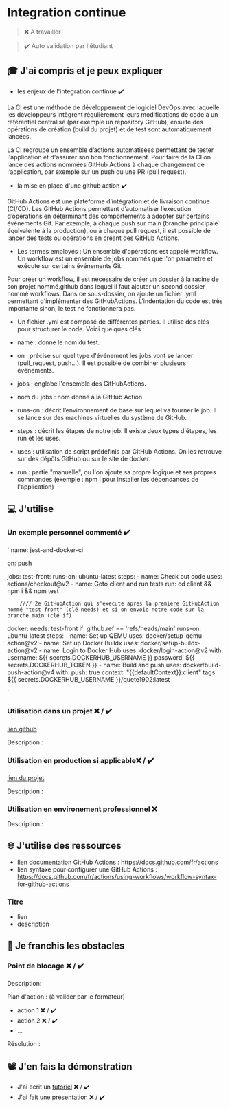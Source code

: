 # Integration continue

> ❌ A travailler

> ✔️ Auto validation par l'étudiant

## 🎓 J'ai compris et je peux expliquer

- les enjeux de l'integration continue ✔️

La CI est une méthode de développement de logiciel DevOps avec laquelle les développeurs intègrent régulièrement leurs modifications de code à un référentiel centralisé (par exemple un repository GitHub), ensuite des opérations de création (build du projet) et de test sont automatiquement lancées.

La CI regroupe un ensemble d’actions automatisées permettant de tester l'application et d'assurer son bon fonctionnement. Pour faire de la CI on lance des actions nommées GitHub Actions à chaque changement de l’application, par exemple sur un push ou une PR (pull request).

- la mise en place d'une github action ✔️

GitHub Actions est une plateforme d’intégration et de livraison continue (CI/CD). Les GitHub Actions permettent d’automatiser l’exécution d’opérations en déterminant des comportements a adopter sur certains événements Git. Par exemple, à chaque push sur main (branche principale équivalente à la production), ou à chaque pull request, il est possible de lancer des tests ou opérations en créant des GitHub Actions.

- Les termes employés :
  Un ensemble d'opérations est appelé workflow. Un workflow est un ensemble de jobs nommés que l'on paramètre et exécute sur certains événements Git.

Pour créer un workflow, il est nécessaire de créer un dossier à la racine de son projet nommé.github dans lequel il faut ajouter un second dossier nommé workflows. Dans ce sous-dossier, on ajoute un fichier .yml permettant d'implémenter des GitHubActions. L'indentation du code est très importante sinon, le test ne fonctionnera pas.

- Un fichier .yml est composé de différentes parties. Il utilise des clés pour structurer le code. Voici quelques clés :

- name : donne le nom du test.

- on : précise sur quel type d'événement les jobs vont se lancer (pull_request, push...). Il est possible de combiner plusieurs événements.

- jobs : englobe l'ensemble des GitHubActions.

- nom du jobs : nom donné à la GitHub Action

- runs-on : décrit l’environnement de base sur lequel va tourner le job. Il se lance sur des machines virtuelles du système de GitHub.

- steps : décrit les étapes de notre job. Il existe deux types d'étapes, les run et les uses.

- uses : utilisation de script prédéfinis par GitHub Actions. On les retrouve sur des dépôts GitHub ou sur le site de docker.

- run : partie "manuelle", ou l'on ajoute sa propre logique et ses propres commandes (exemple : npm i pour installer les dépendances de l'application)

## 💻 J'utilise

### Un exemple personnel commenté ✔️

`
name: jest-and-docker-ci

on: push

jobs:
test-front:
runs-on: ubuntu-latest
steps: - name: Check out code
uses: actions/checkout@v2 - name: Goto client and run tests
run: cd client && npm i && npm test

        //// 2e GitHubAction qui s'execute apres la premiere GitHubAction nommé "test-front" (clé needs) et si on envoie notre code sur la branche main (clé if)

docker:
needs: test-front
if: github.ref == 'refs/heads/main'
runs-on: ubuntu-latest
steps: - name: Set up QEMU
uses: docker/setup-qemu-action@v2 - name: Set up Docker Buildx
uses: docker/setup-buildx-action@v2 - name: Login to Docker Hub
uses: docker/login-action@v2
with:
username: ${{ secrets.DOCKERHUB_USERNAME }}
password: ${{ secrets.DOCKERHUB_TOKEN }} - name: Build and push
uses: docker/build-push-action@v4
with:
push: true
context: "{{defaultContext}}:client"
tags: ${{ secrets.DOCKERHUB_USERNAME }}/quete1902:latest

`

### Utilisation dans un projet ❌ / ✔️

[lien github](...)

Description :

### Utilisation en production si applicable❌ / ✔️

[lien du projet](...)

Description :

### Utilisation en environement professionnel ❌

Description :

## 🌐 J'utilise des ressources

- lien documentation GitHub Actions : https://docs.github.com/fr/actions
- lien syntaxe pour configurer une GitHub Actions : https://docs.github.com/fr/actions/using-workflows/workflow-syntax-for-github-actions

### Titre

- lien
- description

## 🚧 Je franchis les obstacles

### Point de blocage ❌ / ✔️

Description:

Plan d'action : (à valider par le formateur)

- action 1 ❌ / ✔️
- action 2 ❌ / ✔️
- ...

Résolution :

## 📽️ J'en fais la démonstration

- J'ai ecrit un [tutoriel](...) ❌ / ✔️
- J'ai fait une [présentation](...) ❌ / ✔️
